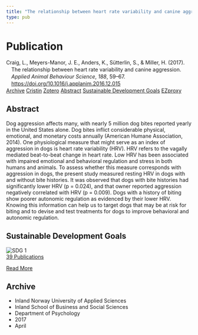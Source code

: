 ```yaml
---
title: "The relationship between heart rate variability and canine aggression"
type: pub
---
```

<h1>Publication</h1>
<article id="csl-bib-container-6VNRSVPC" class="csl-bib-container">
  <div class="csl-bib-body" style="line-height: 1.35; padding-left: 1em; text-indent:-1em;">
  <div class="csl-entry">Craig, L., Meyers-Manor, J. E., Anders, K., S&#xFC;tterlin, S., &amp; Miller, H. (2017). The relationship between heart rate variability and canine aggression. <i>Applied Animal Behaviour Science</i>, <i>188</i>, 59&#x2013;67. <a href="https://doi.org/10.1016/j.applanim.2016.12.015">https://doi.org/10.1016/j.applanim.2016.12.015</a></div>
</div>
  <div class="csl-bib-buttons">
    <a href="#taxonomy-article-6VNRSVPC" class="csl-bib-button">Archive</a>
    <a href="https://app.cristin.no/results/show.jsf?id=1463457" alt="Cristin URL" class="csl-bib-button">Cristin</a>
    <a href="http://zotero.org/groups/5022929/items/6VNRSVPC" alt="Zotero URL" class="csl-bib-button">Zotero</a>
    <a href="#abstract-article-6VNRSVPC" class="csl-bib-button">Abstract</a>
    <a href="#sdg-article-6VNRSVPC" class="csl-bib-button">Sustainable Development Goals</a>
    <a href="http://ezproxy.inn.no/login?url=https://doi.org/10.1016/j.applanim.2016.12.015" class="csl-bib-button">EZproxy</a>
  </div>
  <div id="csl-bib-meta-container-6VNRSVPC"></div>
</article>
<div id="csl-bib-meta-6VNRSVPC" class="csl-bib-meta">
  <article id="abstract-article-6VNRSVPC" class="abstract-article">
    <h1>Abstract</h1>
    Dog aggression affects many, with nearly 5 million dog bites reported yearly in the United States alone. Dog bites inflict considerable physical, emotional, and monetary costs annually (American Humane Association, 2014). One physiological measure that might serve as an index of aggression in dogs is heart rate variability (HRV). HRV refers to the vagally mediated beat-to-beat change in heart rate. Low HRV has been associated with impaired emotional and behavioral regulation and stress in both humans and animals. To assess whether this measure corresponds with aggression in dogs, the present study measured resting HRV in dogs with and without bite histories. It was observed that dogs with bite histories had significantly lower HRV (p = 0.024), and that owner reported aggression negatively correlated with HRV (p = 0.009). Dogs with a history of biting show poorer autonomic regulation as evidenced by their lower HRV. Knowing this information can help us to target dogs that may be at risk for biting and to devise and test treatments for dogs to improve behavioral and autonomic regulation.
  </article>
  <article id="sdg-article-6VNRSVPC" class="sdg-article">
    <h1>Sustainable Development Goals</h1>
    <div class="sdg-container"><div id="sdg1" class="sdg">
<img src="{{< params subfolder >}}images/sdg/sdg01_en.png" class="image" alt="SDG 1">
<div class="sdg-overlay">
<a href="{{< params subfolder >}}en/archive/?sdg=1#archive" class="sdg-publication-count"><span>39</span> Publications</a>
<p><a href="https://sdgs.un.org/goals/goal1" class="sdg-read-more">Read More</a></p>
</div>
</div></div>
  </article>
  <article id="taxonomy-article-6VNRSVPC" class="taxonomy-article">
    <h1>Archive</h1>
    <ul>
      <li>Inland Norway University of Applied Sciences</li>
      <li>Inland School of Business and Social Sciences</li>
      <li>Department of Psychology</li>
      <li>2017</li>
      <li>April</li>
    </ul>
  </article>
</div>
